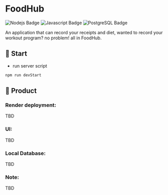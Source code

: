 # FoodHub

<p>
  <img alt="Nodejs Badge" longdesc="Supports Expo iOS" src="https://img.shields.io/badge/Node%20js-339933?style=for-the-badge&logo=nodedotjs&logoColor=white" />

  <img alt="Javascript Badge" longdesc="Supports Expo iOS" src="https://img.shields.io/badge/JavaScript-323330?style=for-the-badge&logo=javascript&logoColor=F7DF1E" />

  <img alt="PostgreSQL Badge" longdesc="Supports Expo iOS" src="https://img.shields.io/badge/PostgreSQL-316192?style=for-the-badge&logo=postgresql&logoColor=white" />
   
</p>

An application that can record your receipts and diet, wanted to record your workout program? no problem! all in FoodHub.

## 🚀 Start

- run server script

```sh
npm run devStart
```

## 📝 Product

### Render deployment:

TBD

### UI:

TBD

### Local Database:

TBD

### Note:

TBD
